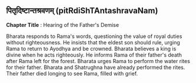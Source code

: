 ## पितृदिष्टान्तश्रवणम् (pitRdiShTAntashravaNam)
**Chapter Title** : Hearing of the Father's Demise

Bharata responds to Rama's words, questioning the value of royal duties without righteousness. He insists that the eldest son should rule, urging Rama to return to Ayodhya and be crowned. Bharata believes a king is divine when he acts righteously. He informs Rama of their father's death after Rama left for the forest. Bharata urges Rama to perform the water rites for their father. Bharata and Shatrughna have already performed the rites. Their father died longing to see Rama, filled with grief.